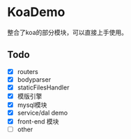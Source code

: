 # KoaDemo

整合了koa的部分模块，可以直接上手使用。

## Todo

- [x] routers
- [x] bodyparser
- [x] staticFilesHandler
- [x] 模版引擎
- [x] mysql模块
- [x] service/dal demo
- [x] front-end 模块
- [ ] other
